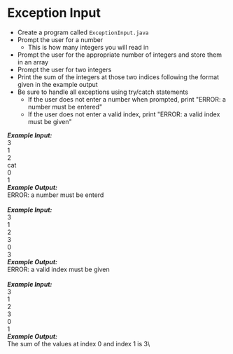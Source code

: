 # Exception Input

- Create a program called `ExceptionInput.java`
- Prompt the user for a number
  - This is how many integers you will read in
- Prompt the user for the appropriate number of integers and store them in an array
- Prompt the user for two integers
- Print the sum of the integers at those two indices following the format given in the example output
- Be sure to handle all exceptions using try/catch statements
  - If the user does not enter a number when prompted, print "ERROR: a number must be entered"
  - If the user does not enter a valid index, print "ERROR: a valid index must be given"

***Example Input:***\
3\
1\
2\
cat\
0\
1\
***Example Output:***\
ERROR: a number must be enterd\
\
***Example Input:***\
3\
1\
2\
3\
0\
3\
***Example Output:***\
ERROR: a valid index must be given\
\
***Example Input:***\
3\
1\
2\
3\
0\
1\
***Example Output:***\
The sum of the values at index 0 and index 1 is 3\
